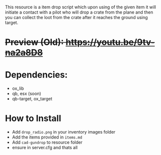 This resource is a item drop script which upon using of the given item it will initiate a contact with a pilot who will drop a crate from the plane and then you can collect the loot from the crate after it reaches the ground using target.

# ~~Preview (Old): https://youtu.be/9tv-na2a8D8~~

# Dependencies:

- ox_lib
- qb, esx (soon)
- qb-target, ox_target

# How to Install

- Add `drop_radio.png` in your inventory images folder
- Add the items provided in `items.md`
- Add `cad-gundrop` to resource folder
- ensure in server.cfg and thats all
